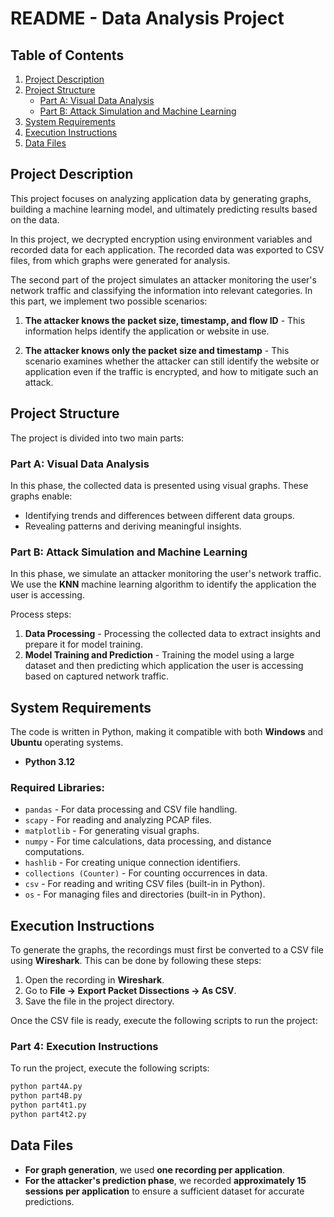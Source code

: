 # README - Data Analysis Project

## Table of Contents

1. [Project Description](#project-description)
2. [Project Structure](#project-structure)
   - [Part A: Visual Data Analysis](#part-a-visual-data-analysis)
   - [Part B: Attack Simulation and Machine Learning](#part-b-attack-simulation-and-machine-learning)
3. [System Requirements](#system-requirements)
4. [Execution Instructions](#execution-instructions)
5. [Data Files](#data-files)

## Project Description

This project focuses on analyzing application data by generating graphs, building a machine learning model, and ultimately predicting results based on the data.

In this project, we decrypted encryption using environment variables and recorded data for each application. The recorded data was exported to CSV files, from which graphs were generated for analysis.

The second part of the project simulates an attacker monitoring the user's network traffic and classifying the information into relevant categories. In this part, we implement two possible scenarios:

1. **The attacker knows the packet size, timestamp, and flow ID** - This information helps identify the application or website in use.

2. **The attacker knows only the packet size and timestamp** - This scenario examines whether the attacker can still identify the website or application even if the traffic is encrypted, and how to mitigate such an attack.

## Project Structure

The project is divided into two main parts:

### Part A: Visual Data Analysis

In this phase, the collected data is presented using visual graphs. These graphs enable:

- Identifying trends and differences between different data groups.
- Revealing patterns and deriving meaningful insights.

### Part B: Attack Simulation and Machine Learning

In this phase, we simulate an attacker monitoring the user's network traffic. We use the **KNN** machine learning algorithm to identify the application the user is accessing.

Process steps:

1. **Data Processing** - Processing the collected data to extract insights and prepare it for model training.
2. **Model Training and Prediction** - Training the model using a large dataset and then predicting which application the user is accessing based on captured network traffic.

## System Requirements

The code is written in Python, making it compatible with both **Windows** and **Ubuntu** operating systems.

- **Python 3.12**

### Required Libraries:

- `pandas` - For data processing and CSV file handling.
- `scapy` - For reading and analyzing PCAP files.
- `matplotlib` - For generating visual graphs.
- `numpy` - For time calculations, data processing, and distance computations.
- `hashlib` - For creating unique connection identifiers.
- `collections (Counter)` - For counting occurrences in data.
- `csv` - For reading and writing CSV files (built-in in Python).
- `os` - For managing files and directories (built-in in Python).

## Execution Instructions

To generate the graphs, the recordings must first be converted to a CSV file using **Wireshark**. This can be done by following these steps:
1. Open the recording in **Wireshark**.
2. Go to **File → Export Packet Dissections → As CSV**.
3. Save the file in the project directory.

Once the CSV file is ready, execute the following scripts to run the project:


### Part 4: Execution Instructions

To run the project, execute the following scripts:

```sh
python part4A.py
python part4B.py
python part4t1.py
python part4t2.py
```

## Data Files

- **For graph generation**, we used **one recording per application**.
- **For the attacker's prediction phase**, we recorded **approximately 15 sessions per application** to ensure a sufficient dataset for accurate predictions.

